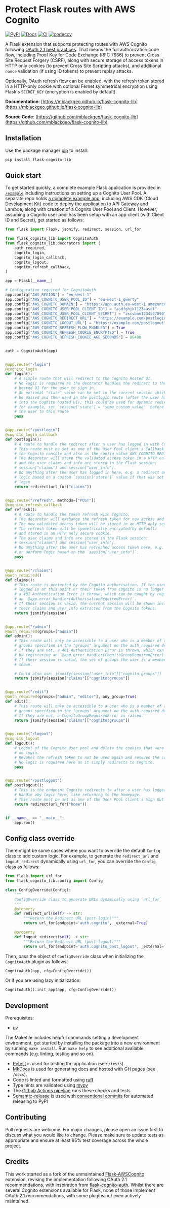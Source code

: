 # Protect Flask routes with AWS Cognito

[![PyPI](https://img.shields.io/pypi/v/flask_cognito_lib?style=for-the-badge)](https://pypi.org/project/flask-cognito-lib/)
[![Docs](https://img.shields.io/github/actions/workflow/status/mblackgeo/flask-cognito-lib/docs.yml?label=DOCS&style=for-the-badge)](https://mblackgeo.github.io/flask-cognito-lib)
[![CI](https://img.shields.io/github/actions/workflow/status/mblackgeo/flask-cognito-lib/cicd.yml?label=CI&style=for-the-badge)](https://github.com/mblackgeo/flask-cognito-lib/actions)
[![codecov](https://img.shields.io/codecov/c/github/mblackgeo/flask-cognito-lib?style=for-the-badge&token=TGV2RMGNZ5)](https://codecov.io/gh/mblackgeo/flask-cognito-lib)

A Flask extension that supports protecting routes with AWS Cognito following [OAuth 2.1 best practices](https://oauth.net/2.1/). That means the full authorization code flow, including Proof Key for Code Exchange (RFC 7636) to prevent Cross Site Request Forgery (CSRF), along with secure storage of access tokens in HTTP only cookies (to prevent Cross Site Scripting attacks), and additional `nonce` validation (if using ID tokens) to prevent replay attacks.

Optionally, OAuth refresh flow can be enabled, with the refresh token stored in a HTTP-only cookie with optional Fernet symmetrical encryption using Flask's `SECRET_KEY` (encryption is enabled by default).

**Documentation**: [https://mblackgeo.github.io/flask-cognito-lib](https://mblackgeo.github.io/flask-cognito-lib)

**Source Code**: [https://github.com/mblackgeo/flask-cognito-lib](https://github.com/mblackgeo/flask-cognito-lib)


## Installation

Use the package manager [pip](https://pip.pypa.io/en/stable/) to install:

```bash
pip install flask-cognito-lib
```


## Quick start

To get started quickly, a complete example Flask application is provided in [`/example`](example/) including instructions on setting up a Cognito User Pool. A separate repo holds [a complete example app](https://github.com/mblackgeo/flask-cognito-jwt-example), including AWS CDK (Cloud Development Kit) code to deploy the application to API Gateway and Lambda, along with creation of a Cognito User Pool and Client. However, assuming a Cognito user pool has been setup with an app client (with Client ID and Secret), get started as follows:

```python
from flask import Flask, jsonify, redirect, session, url_for

from flask_cognito_lib import CognitoAuth
from flask_cognito_lib.decorators import (
    auth_required,
    cognito_login,
    cognito_login_callback,
    cognito_logout,
    cognito_refresh_callback,
)

app = Flask(__name__)

# Configuration required for CognitoAuth
app.config["AWS_REGION"] = "eu-west-1"
app.config["AWS_COGNITO_USER_POOL_ID"] = "eu-west-1_qwerty"
app.config["AWS_COGNITO_DOMAIN"] = "https://app.auth.eu-west-1.amazoncognito.com"
app.config["AWS_COGNITO_USER_POOL_CLIENT_ID"] = "asdfghjkl1234asdf"
app.config["AWS_COGNITO_USER_POOL_CLIENT_SECRET"] = "zxcvbnm1234567890"
app.config["AWS_COGNITO_REDIRECT_URL"] = "https://example.com/postlogin"
app.config["AWS_COGNITO_LOGOUT_URL"] = "https://example.com/postlogout"
app.config["AWS_COGNITO_REFRESH_FLOW_ENABLED"] = True
app.config["AWS_COGNITO_REFRESH_COOKIE_ENCRYPTED"] = True
app.config["AWS_COGNITO_REFRESH_COOKIE_AGE_SECONDS"] = 86400


auth = CognitoAuth(app)


@app.route("/login")
@cognito_login
def login():
    # A simple route that will redirect to the Cognito Hosted UI.
    # No logic is required as the decorator handles the redirect to the Cognito
    # hosted UI for the user to sign in.
    # An optional "state" value can be set in the current session which will
    # be passed and then used in the postlogin route (after the user has logged
    # into the Cognito hosted UI); this could be used for dynamic redirects,
    # for example, set `session['state'] = "some_custom_value"` before passing
    # the user to this route
    pass


@app.route("/postlogin")
@cognito_login_callback
def postlogin():
    # A route to handle the redirect after a user has logged in with Cognito.
    # This route must be set as one of the User Pool client's Callback URLs in
    # the Cognito console and also as the config value AWS_COGNITO_REDIRECT_URL.
    # The decorator will store the validated access token in a HTTP only cookie
    # and the user claims and info are stored in the Flask session:
    # session["claims"] and session["user_info"].
    # Do anything after the user has logged in here, e.g. a redirect or perform
    # logic based on a custom `session['state']` value if that was set before
    # login
    return redirect(url_for("claims"))


@app.route("/refresh", methods=["POST"])
@cognito_refresh_callback
def refresh():
    # A route to handle the token refresh with Cognito.
    # The decorator will exchange the refresh token for new access and refresh tokens.
    # The new validated access token will be stored in an HTTP only secure cookie.
    # The refresh token will be symmetrically encrypted(by default)
    # and stored in an HTTP only secure cookie.
    # The user claims and info are stored in the Flask session:
    # session["claims"] and session["user_info"].
    # Do anything after the user has refreshed access token here, e.g. a redirect
    # or perform logic based on the `session["user_info"]`.
    pass


@app.route("/claims")
@auth_required()
def claims():
    # This route is protected by the Cognito authorisation. If the user is not
    # logged in at this point or their token from Cognito is no longer valid
    # a 401 Authentication Error is thrown, which can be caught by registering
    # an `@app.error_handler(AuthorisationRequiredError)`.
    # If their session is valid, the current session will be shown including
    # their claims and user_info extracted from the Cognito tokens.
    return jsonify(session)


@app.route("/admin")
@auth_required(groups=["admin"])
def admin():
    # This route will only be accessible to a user who is a member of all of
    # groups specified in the "groups" argument on the auth_required decorator
    # If they are not, a 401 Authentication Error is thrown, which can be caught
    # by registering an `@app.error_handler(CognitoGroupRequiredError)`.
    # If their session is valid, the set of groups the user is a member of will be
    # shown.

    # Could also use: jsonify(session["user_info"]["cognito:groups"])
    return jsonify(session["claims"]["cognito:groups"])


@app.route("/edit")
@auth_required(groups=["admin", "editor"], any_group=True)
def edit():
    # This route will only be accessible to a user who is a member of any of
    # groups specified in the "groups" argument on the auth_required decorator
    # If they are not, a CognitoGroupRequiredError is raised.
    return jsonify(session["claims"]["cognito:groups"])


@app.route("/logout")
@cognito_logout
def logout():
    # Logout of the Cognito User pool and delete the cookies that were set
    # on login.
    # Revokes the refresh token to not be used again and removes the cookie.
    # No logic is required here as it simply redirects to Cognito.
    pass


@app.route("/postlogout")
def postlogout():
    # This is the endpoint Cognito redirects to after a user has logged out,
    # handle any logic here, like returning to the homepage.
    # This route must be set as one of the User Pool client's Sign Out URLs.
    return redirect(url_for("home"))


if __name__ == "__main__":
    app.run()
```

## Config class override

There might be some cases where you want to override the default `Config` class to add custom logic. For example, to generate the `redirect_url` and `logout_redirect` dynamically using `url_for`, you can override the `Config` class as follows:

```python
from flask import url_for
from flask_cognito_lib.config import Config

class ConfigOverride(Config):
    """
    ConfigOverride class to generate URLs dynamically using `url_for`
    """
    @property
    def redirect_url(self) -> str:
        """Return the Redirect URL (post-login)"""
        return url_for(endpoint='auth.cognito', _external=True)

    @property
    def logout_redirect(self) -> str:
        """Return the Redirect URL (post-logout)"""
        return url_for(endpoint='auth.cognito_post_logout', _external=True)
```

Then, pass the object of `ConfigOverride` class when initializing the `CognitoAuth` plugin as follows:

```python
CognitoAuth(app, cfg=ConfigOverride())
```

Or if you are using lazy initialization:

```python
CognitoAuth().init_app(app, cfg=ConfigOverride())
```

## Development

Prerequisites:

* [uv](https://docs.astral.sh/uv/)

The Makefile includes helpful commands setting a development environment, get started by installing the package into a new environment by running `make install`. Run `make help` to see additional available commands (e.g. linting, testing and so on).

* [Pytest](https://docs.pytest.org/en/) is used for testing the application (see `/tests`).
* [MkDocs](https://www.mkdocs.org/) is used for generating docs and hosted with GH pages (see `/docs`).
* Code is linted and formatted using [ruff](https://docs.astral.sh/ruff/)
* Type hints are validated using [mypy](https://mypy.readthedocs.io/en/stable/)
* The [Github Actions pipeline](.github/workflows/cicd.yml) runs these checks and tests
* [Semantic-release](https://python-semantic-release.readthedocs.io/en/latest/) is used with [conventional commits](https://www.conventionalcommits.org/en/v1.0.0/) for automated releasing to PyPI


## Contributing
Pull requests are welcome. For major changes, please open an issue first to discuss what you would like to change. Please make sure to update tests as appropriate and ensure at least 95% test coverage across the whole project.


## Credits

This work started as a fork of the unmaintained [Flask-AWSCognito](https://github.com/cgauge/Flask-AWSCognito) extension, revising the implementation following OAuth 2.1 recommendations, with inspiration from [flask-cognito-auth](https://github.com/shrivastava-v-ankit/flask-cognito-auth). Whilst there are several Cognito extensions available for Flask, none of those implement OAuth 2.1 recommendations, with some plugins not even actively maintained.
